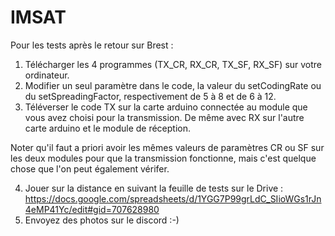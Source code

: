 # IMSAT

Pour les tests après le retour sur Brest : 

1) Télécharger les 4 programmes (TX_CR, RX_CR, TX_SF, RX_SF) sur votre ordinateur.
2) Modifier un seul paramètre dans le code, la valeur du setCodingRate ou du setSpreadingFactor, respectivement de 5 à 8 et de 6 à 12.
3) Téléverser le code TX sur la carte arduino connectée au module que vous avez choisi pour la transmission. De même avec RX sur l'autre carte arduino et le module de réception.

Noter qu'il faut a priori avoir les mêmes valeurs de paramètres CR ou SF sur les deux modules pour que la transmission fonctionne, mais c'est quelque chose que l'on peut également vérifer.

4) Jouer sur la distance en suivant la feuille de tests sur le Drive : https://docs.google.com/spreadsheets/d/1YGG7P99grLdC_SIioWGs1rJn4eMP41Yc/edit#gid=707628980
5) Envoyez des photos sur le discord :-)
